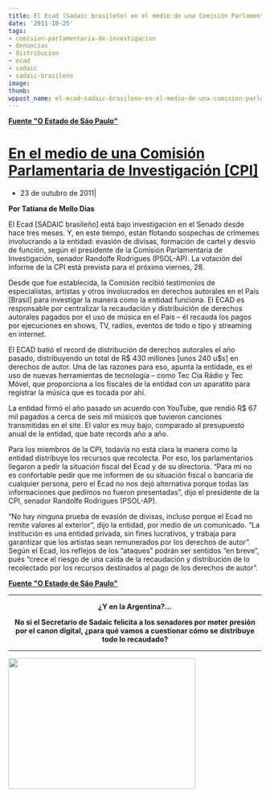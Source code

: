 ```yaml
---
title: El Ecad (Sadaic brasileño) en el medio de una Comisión Parlamentaria de Investigación.
date: '2011-10-25'
tags:
- comision-parlamentaria-de-investigacion
- denuncias
- distribucion
- ecad
- sadaic
- sadaic-brasileno
image: 
thumb: 
wppost_name: el-ecad-sadaic-brasileno-en-el-medio-de-una-comision-parlamentaria-de-investigacion
---
```


<strong><a href="http://blogs.estadao.com.br/link/no-meio-de-uma-cpi/" target="_blank">Fuente "O Estado de São Paulo"</a></strong>
<h1><a title="En el medio de una Comisión Parlamentaria de Investigación [CPI]" href="http://blogs.estadao.com.br/link/no-meio-de-uma-cpi/">En el medio de una Comisión Parlamentaria de Investigación [CPI]</a></h1>
<ul>
	<li>23 de outubro de 2011|</li>
</ul>
<strong>Por Tatiana de Mello Dias</strong>

El Ecad [SADAIC brasileño] está bajo investigación en el Senado desde hace tres meses. Y, en este tiempo, están flotando sospechas de crímemes involucrando a la entidad: evasión de divisas, formación de cartel y desvio de función, según el presidente de la Comisión Parlamentaria de Investigación, senador Randolfe Rodrigues (PSOL-AP). La votación del informe de la CPI está prevista para el próximo viernes, 28.

Desde que fue establecida, la Comisión recibió testimonios de especialistas, artistas y otros involucrados en derechos autorales en el País [Brasil] para investigar la manera como la entidad funciona. El ECAD es responsable por centralizar la recaudación y distribuición de derechos autorales pagados por el uso de música en el País – él recauda los pagos por ejecuciones en shows, TV, radios, eventos de todo o tipo y streaming en internet.

El ECAD batió el record de distribución de derechos autorales el año pasado, distribuyendo un total de R$ 430 millones [unos 240 u$s] en derechos de autor. Una de las razones para eso, apunta la entidade, es el uso de nuevas herramientas de tecnologia – como Tec Cia Rádio y Tec Móvel, que proporciona a los fiscales de la entidad con un aparatito para registrar la música que es tocada por ahí.

La entidad firmó el año pasado un acuerdo con YouTube, que rendió R$ 67 mil pagados a cerca de seis mil músicos que tuvieron canciones transmitidas en el site. El valor es muy bajo, comparado al presupuesto anual de la entidad, que bate records año a año.

Para los miembros de la CPI, todavía no está clara la manera como la entidad distribuye los recursos que recolecta. Por eso, los parlamentarios llegaron a pedir la situación fiscal del Ecad y de su directoria. “Para mi no es confortable pedir que me informen de su situación fiscal o bancaria de cualquier persona, pero el Ecad no nos dejó alternativa porque todas las informaciones que pedimos no fueron presentadas”, dijo el presidente de la CPI, senador Randolfe Rodrigues (PSOL-AP).

“No hay ninguna prueba de evasión de divisas, incluso porque el Ecad no remite valores al exterior”, dijo la entidad, por medio de un comunicado. “La institución es una entidad privada, sin fines lucrativos, y trabaja para garantizar que los artistas sean remunerados por los derechos de autor”. Según el Ecad, los reflejos de los “ataques” podrán ser sentidos “en breve”, pués “crece el riesgo de una caída de la recaudación y distribución de lo recolectado por los recursos destinados al pago de los derechos de autor”.

<strong></strong><strong><a href="http://blogs.estadao.com.br/link/no-meio-de-uma-cpi/" target="_blank">Fuente "O Estado de São Paulo"</a></strong>

<hr />
<p style="text-align: center;"><strong>¿Y en la Argentina?...</strong></p>
<p style="text-align: center;"><strong>No si el Secretario de Sadaic felicita a los senadores por meter presión por el canon digital, ¿para qué vamos a cuestionar cómo se distribuye todo lo recaudado?</strong></p>


<hr />

<a href="http://partidopirata.com.ar/wp-content/uploads/2011/06/brasil.jpg"><img class="aligncenter size-full wp-image-1130" title="brasil" src="http://partidopirata.com.ar/wp-content/uploads/2011/06/brasil.jpg" alt="" width="372" height="260" /></a>
